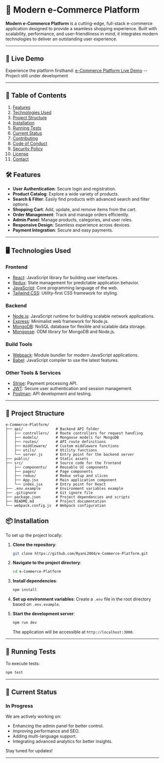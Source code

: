 # 🛒 Modern e-Commerce Platform

**Modern e-Commerce Platform** is a cutting-edge, full-stack e-commerce application designed to provide a seamless shopping experience. Built with scalability, performance, and user-friendliness in mind, it integrates modern technologies to deliver an outstanding user experience.

---

## 🚀 Live Demo

Experience the platform firsthand: [e-Commerce Platform Live Demo](https://ryanl2004.github.io/e-Commerce-Platform/) -- Project still under development 

---

## 📜 Table of Contents

1. [Features](#-features)
2. [Technologies Used](#%EF%B8%8F-technologies-used)
3. [Project Structure](#-project-structure)
4. [Installation](#-installation)
5. [Running Tests](#-running-tests)
6. [Current Status](#-current-status)
7. [Contributing](#-contributing)
8. [Code of Conduct](#-code-of-conduct)
9. [Security Policy](#-security-policy)
10. [License](#-license)
11. [Contact](#-contact)

## 🛠️ Features

- **User Authentication**: Secure login and registration.
- **Product Catalog**: Explore a wide variety of products.
- **Search & Filter**: Easily find products with advanced search and filter options.
- **Shopping Cart**: Add, update, and remove items from the cart.
- **Order Management**: Track and manage orders efficiently.
- **Admin Panel**: Manage products, categories, and user roles.
- **Responsive Design**: Seamless experience across devices.
- **Payment Integration**: Secure and easy payments.

---

## 🖥️ Technologies Used

### **Frontend**

- [React](https://reactjs.org/): JavaScript library for building user interfaces.
- [Redux](https://redux.js.org/): State management for predictable application behavior.
- [JavaScript](https://developer.mozilla.org/en-US/docs/Web/JavaScript): Core programming language of the web.
- [Tailwind CSS](https://tailwindcss.com/): Utility-first CSS framework for styling.

### **Backend**

- [Node.js](https://nodejs.org/): JavaScript runtime for building scalable network applications.
- [Express](https://expressjs.com/): Minimalist web framework for Node.js.
- [MongoDB](https://www.mongodb.com/): NoSQL database for flexible and scalable data storage.
- [Mongoose](https://mongoosejs.com/): ODM library for MongoDB and Node.js.

### **Build Tools**

- [Webpack](https://webpack.js.org/): Module bundler for modern JavaScript applications.
- [Babel](https://babeljs.io/): JavaScript compiler to use the latest features.

### **Other Tools & Services**

- [Stripe](https://stripe.com/): Payment processing API.
- [JWT](https://jwt.io/): Secure user authentication and session management.
- [Postman](https://www.postman.com/): API development and testing.

---

## 📂 Project Structure

```
e-Commerce-Platform/
├── api/               # Backend API folder
│   ├── controllers/   # Route controllers for request handling
│   ├── models/        # Mongoose models for MongoDB
│   ├── routes/        # API route definitions
│   ├── middleware/    # Custom middleware functions
│   ├── utils/         # Utility functions
│   └── server.js      # Entry point for the backend server
├── public/            # Static assets
├── src/               # Source code for the frontend
│   ├── components/    # Reusable UI components
│   ├── pages/         # Page components
│   ├── redux/         # Redux setup and slices
│   ├── App.jsx        # Main application component
│   └── index.jsx      # Entry point for React
├── .env.example       # Environment variables example
├── .gitignore         # Git ignore file
├── package.json       # Project dependencies and scripts
├── README.md          # Project documentation
└── webpack.config.js  # Webpack configuration
```

## 📦 Installation

To set up the project locally:

1. **Clone the repository**:
   ```bash
   git clone https://github.com/RyanL2004/e-Commerce-Platform.git
   ```
2. **Navigate to the project directory**:
   ```bash
   cd e-Commerce-Platform
   ```
3. **Install dependencies**:
   ```bash
   npm install
   ```
4. **Set up environment variables**:
   Create a `.env` file in the root directory based on `.env.example`.

5. **Start the development server**:
   ```bash
   npm run dev
   ```
   The application will be accessible at `http://localhost:3000`.

---

## 🧪 Running Tests

To execute tests:

```bash
npm test
```

---

## 🚧 Current Status

### In Progress

We are actively working on:

- Enhancing the admin panel for better control.
- Improving performance and SEO.
- Adding multi-language support.
- Integrating advanced analytics for better insights.

Stay tuned for updates!

---





